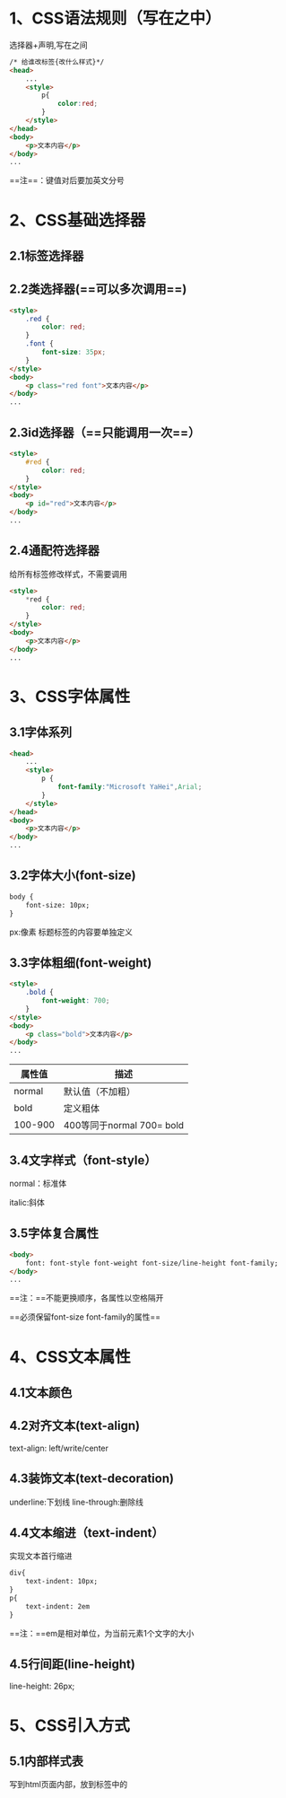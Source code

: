 # 1、CSS语法规则（写在<style></style>之中）

选择器+声明,写在<head></head>之间

```html
/* 给谁改标签{改什么样式}*/
<head>
    ...
    <style>
        p{
            color:red;
        }
    </style>
</head>
<body>
    <p>文本内容</p>
</body>
...
```

==注==：键值对后要加英文分号

# 2、CSS基础选择器

## 2.1标签选择器

## 2.2类选择器(==可以多次调用==)

```html
<style>
    .red {
        color: red;
    }
    .font {
        font-size: 35px;
    }
</style>
<body>
    <p class="red font">文本内容</p>
</body>
...
```

## 2.3id选择器（==只能调用一次==）

```html
<style>
    #red {
        color: red;
    }
</style>
<body>
    <p id="red">文本内容</p>
</body>
...
```

## 2.4通配符选择器

给所有标签修改样式，不需要调用

```html
<style>
    *red {
        color: red;
    }
</style>
<body>
    <p>文本内容</p>
</body>
...
```

# 3、CSS字体属性

## 3.1字体系列<font-family>

```html
<head>
    ...
    <style>
        p {
            font-family:"Microsoft YaHei",Arial;
        }
    </style>
</head>
<body>
    <p>文本内容</p>
</body>
...
```

## 3.2字体大小(font-size)

```html
body {
	font-size: 10px; 
}
```

px:像素  标题标签的内容要单独定义

## 3.3字体粗细(font-weight)

```html
<style>
    .bold {
        font-weight: 700;
    }
</style>
<body>
    <p class="bold">文本内容</p>
</body>
...
```

| 属性值  | 描述                      |
| ------- | ------------------------- |
| normal  | 默认值（不加粗）          |
| bold    | 定义粗体                  |
| 100-900 | 400等同于normal 700= bold |

## 3.4文字样式（font-style）

normal：标准体

italic:斜体

## 3.5字体复合属性

```html
<body>
    font: font-style font-weight font-size/line-height font-family;
</body>
...
```

==注：==不能更换顺序，各属性以空格隔开

==必须保留font-size font-family的属性==

# 4、CSS文本属性

## 4.1文本颜色

## 4.2对齐文本(text-align)

text-align: left/write/center

## 4.3装饰文本(text-decoration)

underline:下划线
line-through:删除线

## 4.4文本缩进（text-indent）

实现文本首行缩进

```html
div{
	text-indent: 10px;
}
p{
	text-indent: 2em
}
```

==注：==em是相对单位，为当前元素1个文字的大小

## 4.5行间距(line-height)

line-height: 26px;

# 5、CSS引入方式

## 5.1内部样式表

写到html页面内部，放到<head>标签中的<style>标签中

## 5.2行内样式表

在元素标签内部==style属性==中设定CSS样式

```html
<p style="color: pink;">文本内容</p>
```

## 5.3外部样式表

样式单独写到CSS文件中，之后把CSS文件引入到HTML文件页面中使用

引入外部样式表分两步：

1. 新建后缀名为.css的样式文件，把所有CSS代码都放入此文件中
2. 在HTML页面中，使用<link>标签引入这个文件

```css
<link rel="stylesheet" herf="css文件路径">
```

rel:定义当前文档与被链接文档之间的关系，指定为"stylesheet"，表样式表文件

定义外部样式表文件的RUL，可以是相对路径或绝对路径

# 6.Emmet语法

# 7.CSS的复合选择器

## 7.1后代选择器

```html
元素1 元素2 {样式声明}
```

==表示选择元素1中的所有元素2，给元素2中的内容修改样式，两个元素可以是任意选择器==

```html
<style>
    ol li {
        color: red;    
    }
    ol li a {
        color: pink; 
    }
    .nav li a{
        color: blue;
    }

</style>
<body>
    <ol>
        <li>文本1</li>
        <li><a herf="#">文本2</a></li>
    </ol>
     <ul>
   	   <li>文本3</li>
          <li><a herf="#">文本4</a></li>
    </ul>
    <ul class="nav">
         <li><a herf="#">文本5</a></li>
    </ul>
    
</body>
```
## 7.2子元素选择器

只能选择作为某元素的==最近的一级子元素==

```css
元素1 > 元素2（样式声明）
```

```html
<style>
    .nav>a{
        color: pink;
    }
</style>
...
<body>
    <div class="nav">
        <a herf="#">文本1</a>
        <p>
            <a herf="#">文本1</a>
        </p>
    </div>
    
</body>
```

## 7.3并集选择器

```html
元素1，元素2 {样式声明}
```



```html
<style>
    div,
    p {
        color: pink;
    }
</style>
...
<body>
    <div>
      文本1  
    </div>
    <p>
	文本2
    </p>
</body>
```

## 7.4伪类选择器

### 链接伪类选择器

```html
a:link  /*选择所有未被访问过的链接*/

a:visited   /*选择所有已被访问过的链接*/

a:hover /*选择鼠标指针位于其上的链接 */

a:active /*选择活动链接（鼠标按下未弹起的链接）*/
```

==注：按照 l v h a 的顺序写，a链接要单独指定样式==

### :focus伪类选择器

焦点就是光标，一般input类表单元素才能获取

```html
input:focus{
	background-color: yellow;
}
```

# 8、CSS的元素显示模式

## 8.1块元素

1. 独占一行
2. 高度、宽度、外边距及内边距都可以控制
3. 里面可以放任何元素
4. 默认宽度时父级的100%

==注：==文字类（<p> <h>）的元素不能使用块元素

## 8.2行内元素

1. 一行内可以放多个行内元素
2. 高、宽直接设置无效
3. 行内元素只能放文本或其他行内元素
4. 链接里不能再放链接
5. a里面可以放块级元素

## 8.3行内块元素

```html
<img/> <input/> <td> 同时具有块元素和行内元素的特点
```

## 8.4元素显示模式转换

行内元素转为块元素：display:block;

块元素转为行内元素:  display:inline;

转换为行内块元素：  display:inline-block;

# 9、CSS的背景

## 9.1背景颜色

```html
background-color: red;
```

## 9.2背景图片（background-image）

```html
background-image: url(图片地址);
```

## 9.3背景平铺（background-repeat）

```html
background-repeat: repeat;
background-repeat: no-repeat;
background-repeat: repeat-x;
background-repeat: repeat-y;
```

## 9.4背景图片位置(background-position)

```html
background-position: x y;
```

x y可以是方位名词或精确单位

方位名词：两个值顺序可以调换，效果相同

精确单位、混合单位：两个值不能调换，效果不同

## 9.5背景图像固定(background-attachment)

```html
background-attachment : scroll; 背景图像随内容滚动
background-attachment : fixed;  背景图像固定
```

## 9.6背景复合写法

```html
background: 背景颜色 背景图片地址 背景平铺 背景图像滚动 背景图片位置;
background: pink url() repeat fixed top;
```

## 9.7背景色半透明

```html
background: rgba(0,0,0,.4);
```

最后一个参数是alpha透明度，取值在0~1之间

可以将0.4简写为 .4

# 10、CSS三大特性

## 10.1层叠性

```html
<head>
    <style>
    div{
        color: red;
    }
    div{
        color: pink;
    }
    </style>
</head>
<body>
<div>文本内容</div>
</body>
```

相同选择器给设置相同的样式，样式冲突，哪个样式离结构进，就执行哪个样式

## 10.2继承性

子标签继承父标签的某些样式（text- ,font-,line-这些元素开头的可以继承，以及color属性）

### 行高的继承

```html
body{
	font: 12px/1.5 Microsoft YaHei;
}
```

1.5表示子元素的行高为当前设置子元素行高的1.5倍

## 10.3优先级

| 选择器               | 选择器权重 |
| -------------------- | ---------- |
| 继承或*              | 0，0，0，0 |
| 元素选择器           | 0，0，0，1 |
| 类选择器，伪类选择器 | 0，0，1，0 |
| ID选择器             | 0，1，0，0 |
| 行内样式style=“”     | 1，0，0，0 |
| !important           | 无穷大     |

# 11、盒子模型

## 11.1边框（border）

```html
border-width: 5px;
border: 5px solid pink; /* 复合写法*/
border-top: pink; /* 单独设定上边框的样式*/
```

| 属性         | 作用                                         |
| ------------ | -------------------------------------------- |
| border-width | 定义边框粗细，单位为px                       |
| border-style | 边框样式(solid:实线 dashed:虚线 dotted:点线) |
| border-color | 边框颜色                                     |

## 11.2表格细线边框

```html
border-collapse: collapse; /*把相邻边框合并到一起*/
```

## 11.3内边距(padding)

padding-top  padding-bottom padding-left padding-right

```
padding-top: 10px ;
```

|                              |                                                              |
| ---------------------------- | ------------------------------------------------------------ |
| padding: 5px;                | 上下左右都有5像素内边距                                      |
| padding: 5px 10px;           | 上下内边距为5像素，左右内边距为10像素                        |
| padding: 5px 10px 20px;      | 上内边距为5像素，左右内边距为5像素，下内边距为20像素         |
| padding: 5px 10px 20px 30px; | 上内边距为5像素，右内边距为10像素，下内边距为20像素，左内边距为30像素 |



## 11.4外边距（margin）

margin-top  margin-bottom margin-left margin-right

```html
margin-top: 20px;
```

### 实现块级盒子水平居中

1. 盒子必须指定宽度
2. 盒子左右的外边距都设置为auto

```html
.header{ 
	width: 960px;
	margin: 0 auto;
}
```

### 行内元素和行内块元素水平居中

给父元素增加 text-align: center;

## 11.5嵌套块元素塌陷

对于两个嵌套关系（父子关系）的块元素，父元素有上边距同时子元素也有上外边距，此时父元素会坍塌较大的外边距值

==解决方案：==

1. 可以为父元素定义上边框
2. 可以为父元素定义上内边框
3. 可以为父元素添加overflow:  hidden;

```html
...
<style>
    ...
    .father {
        border: 1px solid transparent;
        padding: 1px;
        overflow: hidden;
    }
</style>
```

## 11.6清除内外边距

```html
...
<style>
    ...
    *{
        margin: 0;
        padding: 0;
    }
```

# 12、浮动(float)

让多个块级元素在一行内排列显示

==多个块级元素纵向排列找标准流，多个块级元素横向排列找浮动==

```
选择器 { float: 属性值（left,right,none）; }
```

## 12.1浮动的特性

1. 脱离标准流的控制，移动到指定位置
2. 浮动的的盒子==不再保留原先的位置，可由其他标准流盒子占有==
3. 浮动元素具有行内块元素的性质

## 12.2浮动布局注意点

### 浮动元素与标准流父级搭配使用

==先用标准流的父元素排列上下位置，之后内部子元素采取浮动排列位置==

### 一浮全浮

一个盒子里有多个盒子，如果一个盒子浮动，其他盒子也已应该浮动

浮动的盒子只会影响（压住）浮动盒子后面的标准流，不会影响前面的标准流

## 12.3清除浮动

```
选择器{clear: 属性；}
```

| 属性值 | 描述               |
| ------ | ------------------ |
| left   | 清除左侧浮动的影响 |
| right  | 清除右侧浮动的影响 |
| both   | 清除左右两侧       |

### 清除浮动的方法

1. 额外标签法

```html
<head>
    <style>
        ...
        .clear{
            clear: both;
        }
    </style>
</head>
<body>
    <div class="box">
        <div>文本1</div>
        <div>文本1</div>
        <div class="clear"></div> /*新增的元素必须是块元素*/
    </div>
</body>
```

2. 父级添加overflow

```html
<head>
    <style>
        .box{
            overflow:  hidden;
            ...
        }
        .clear{
            clear: both;
        }
    </style>
</head>
<body>
    <div class="box">
        <div>文本1</div>
        <div>文本1</div>
        <div class="clear"></div> /*新增的元素必须是块元素*/
    </div>
</body>
```

3. :after伪元素法

```html
<style>
    .clearfix:after{
        content: "";
        display: block;
        height: 0;
        clear: both;
        visibility: hidden;
    } 
    .clearfix {
        zoom: 1;
    }
   
</style>
```

4. 双伪元素清除浮动

```html
<style>
    .clearfix:before,.clearfix:after{
        content: "";
        display:tablel;
    } 
    .clearfix:after{
        clear:both;
    }
    .clearfix {
        zoom: 1;
    }
   
</style>
```

# 13、定位position（定位模式+边偏移）

让盒子自由在盒子内移动位置或者固定屏幕中的某个位置，并且可以压住其他盒子

## 13.1定位模式

position属性的四个值：

| 值       | 语义     |
| -------- | -------- |
| static   | 静态定位 |
| relative | 相对定位 |
| absolute | 绝对定位 |
| fixed    | 固定定位 |

## 13.2边偏移

| 边偏移属性 | 示例         | 描述                                           |
| ---------- | ------------ | ---------------------------------------------- |
| top        | top: 80px    | 顶端偏移量，定义元素相对于其父元素上边线的问题 |
| bottom     | bottom: 80px | 底部偏移量，定义元素相对于其父元素下边线的问题 |
| left       | left: 80px   | 左侧偏移量，定义元素相对于其父元素左边线的问题 |
| right      | right: 80px  | 右侧偏移量，定义元素相对于其父元素右边线的问题 |

## 13.3静态定位

按照标准流特性摆放位置

```
选择器 {position: static; }
```

## 13.4相对定位

```
选择器 {position: relation;}
```

 特点：

1. 相对自己原来的位置来移动
2. ==原来在标准流的位置继续占有==，后面的盒子仍然以标准流的方式对待它

## 13.5绝对定位

```
选择器 {position: absolute; }
```

特点：

1. 如果没有父级或父级没有定位，以浏览器为准定位
2. 父级有定位，则以==最近一级带有定位的==祖先元素为参考点移动位置
3. 绝对定位==不再占有原先的位置==

## 13.6固定定位

固定定位是元素固定于浏览器可视区的位置，==浏览器滚动时元素位置不会改变==

```
选择器 { position: fixed; }
```

特点：

1. 以浏览器的可视窗口为参照点移动元素
2. 固定定位==不占有原先的位置==

固定定位技巧——固定在版心右侧位置：

1. 让固定定位的盒子left 50% 走到浏览器可视区（版心）的一半位置
2. 让固定定位的margin-left：版心宽度的一半距离多走版心宽度的一半位置

## 13.7粘性定位(sticky)

```
{position: sticky;top: 10px; }
```

特点：

1. 以浏览器的可视窗口为参照点移动元素
2. ==占有原先的位置==
3. 必循添加top left right bottom其中一个才有效

## 13.8定位的叠放次序

```
选择器{ z-index: 1;}
```

- 数值可以是正整数、负整数或0，数值越大，盒子越靠上
- 属性值相同，后来者居上
- 数字后不能加单位
- 只有定位的盒子才有z-index的属性














